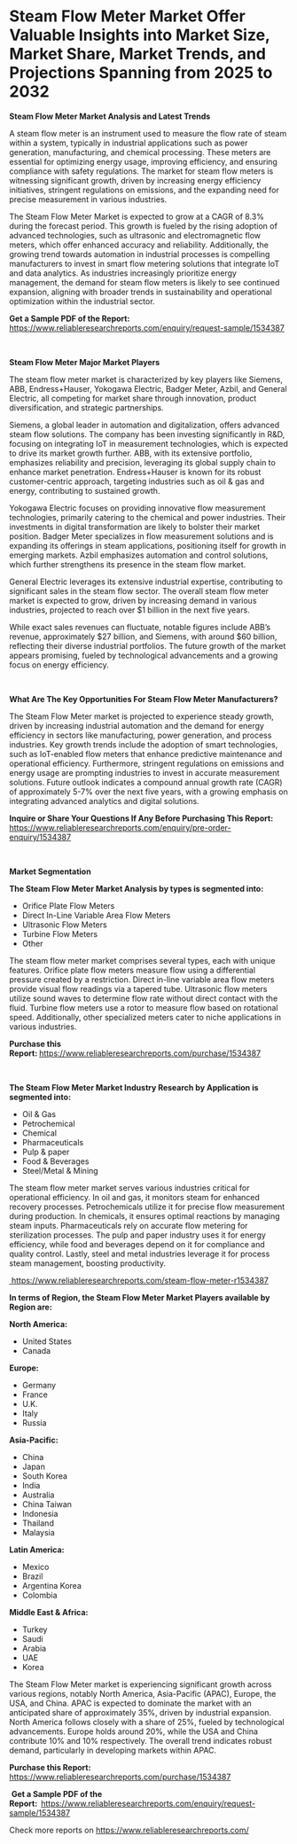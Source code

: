 <p><h1>Steam Flow Meter Market Offer Valuable Insights into Market Size, Market Share, Market Trends, and Projections Spanning from 2025 to 2032</h1></p><p><strong>Steam Flow Meter Market Analysis and Latest Trends</strong></p>
<p><p>A steam flow meter is an instrument used to measure the flow rate of steam within a system, typically in industrial applications such as power generation, manufacturing, and chemical processing. These meters are essential for optimizing energy usage, improving efficiency, and ensuring compliance with safety regulations. The market for steam flow meters is witnessing significant growth, driven by increasing energy efficiency initiatives, stringent regulations on emissions, and the expanding need for precise measurement in various industries.</p><p>The Steam Flow Meter Market is expected to grow at a CAGR of 8.3% during the forecast period. This growth is fueled by the rising adoption of advanced technologies, such as ultrasonic and electromagnetic flow meters, which offer enhanced accuracy and reliability. Additionally, the growing trend towards automation in industrial processes is compelling manufacturers to invest in smart flow metering solutions that integrate IoT and data analytics. As industries increasingly prioritize energy management, the demand for steam flow meters is likely to see continued expansion, aligning with broader trends in sustainability and operational optimization within the industrial sector.</p></p>
<p><strong>Get a Sample PDF of the Report:&nbsp;</strong> <a href="https://www.reliableresearchreports.com/enquiry/request-sample/1534387?utm_campaign=2179&utm_medium=2&utm_source=Github&utm_content=ia&utm_term=17022025&utm_id=steam-flow-meter">https://www.reliableresearchreports.com/enquiry/request-sample/1534387</a></p>
<p>&nbsp;</p>
<p><strong>Steam Flow Meter Major Market Players</strong></p>
<p><p>The steam flow meter market is characterized by key players like Siemens, ABB, Endress+Hauser, Yokogawa Electric, Badger Meter, Azbil, and General Electric, all competing for market share through innovation, product diversification, and strategic partnerships.</p><p>Siemens, a global leader in automation and digitalization, offers advanced steam flow solutions. The company has been investing significantly in R&D, focusing on integrating IoT in measurement technologies, which is expected to drive its market growth further. ABB, with its extensive portfolio, emphasizes reliability and precision, leveraging its global supply chain to enhance market penetration. Endress+Hauser is known for its robust customer-centric approach, targeting industries such as oil & gas and energy, contributing to sustained growth.</p><p>Yokogawa Electric focuses on providing innovative flow measurement technologies, primarily catering to the chemical and power industries. Their investments in digital transformation are likely to bolster their market position. Badger Meter specializes in flow measurement solutions and is expanding its offerings in steam applications, positioning itself for growth in emerging markets. Azbil emphasizes automation and control solutions, which further strengthens its presence in the steam flow market.</p><p>General Electric leverages its extensive industrial expertise, contributing to significant sales in the steam flow sector. The overall steam flow meter market is expected to grow, driven by increasing demand in various industries, projected to reach over $1 billion in the next five years.</p><p>While exact sales revenues can fluctuate, notable figures include ABB’s revenue, approximately $27 billion, and Siemens, with around $60 billion, reflecting their diverse industrial portfolios. The future growth of the market appears promising, fueled by technological advancements and a growing focus on energy efficiency.</p></p>
<p>&nbsp;</p>
<p><strong>What Are The Key Opportunities For Steam Flow Meter Manufacturers?</strong></p>
<p><p>The Steam Flow Meter market is projected to experience steady growth, driven by increasing industrial automation and the demand for energy efficiency in sectors like manufacturing, power generation, and process industries. Key growth trends include the adoption of smart technologies, such as IoT-enabled flow meters that enhance predictive maintenance and operational efficiency. Furthermore, stringent regulations on emissions and energy usage are prompting industries to invest in accurate measurement solutions. Future outlook indicates a compound annual growth rate (CAGR) of approximately 5-7% over the next five years, with a growing emphasis on integrating advanced analytics and digital solutions.</p></p>
<p><strong>Inquire or Share Your Questions If Any Before Purchasing This Report:</strong> <a href="https://www.reliableresearchreports.com/enquiry/pre-order-enquiry/1534387?utm_campaign=2179&utm_medium=2&utm_source=Github&utm_content=ia&utm_term=17022025&utm_id=steam-flow-meter">https://www.reliableresearchreports.com/enquiry/pre-order-enquiry/1534387</a></p>
<p>&nbsp;</p>
<p><strong>Market Segmentation</strong></p>
<p><strong>The Steam Flow Meter Market Analysis by types is segmented into:</strong></p>
<p><ul><li>Orifice Plate Flow Meters</li><li>Direct In-Line Variable Area Flow Meters</li><li>Ultrasonic Flow Meters</li><li>Turbine Flow Meters</li><li>Other</li></ul></p>
<p><p>The steam flow meter market comprises several types, each with unique features. Orifice plate flow meters measure flow using a differential pressure created by a restriction. Direct in-line variable area flow meters provide visual flow readings via a tapered tube. Ultrasonic flow meters utilize sound waves to determine flow rate without direct contact with the fluid. Turbine flow meters use a rotor to measure flow based on rotational speed. Additionally, other specialized meters cater to niche applications in various industries.</p></p>
<p><strong>Purchase this Report:&nbsp;</strong><a href="https://www.reliableresearchreports.com/purchase/1534387?utm_campaign=2179&utm_medium=2&utm_source=Github&utm_content=ia&utm_term=17022025&utm_id=steam-flow-meter">https://www.reliableresearchreports.com/purchase/1534387</a></p>
<p>&nbsp;</p>
<p><strong>The Steam Flow Meter Market Industry Research by Application is segmented into:</strong></p>
<p><ul><li>Oil & Gas</li><li>Petrochemical</li><li>Chemical</li><li>Pharmaceuticals</li><li>Pulp & paper</li><li>Food & Beverages</li><li>Steel/Metal & Mining</li></ul></p>
<p><p>The steam flow meter market serves various industries critical for operational efficiency. In oil and gas, it monitors steam for enhanced recovery processes. Petrochemicals utilize it for precise flow measurement during production. In chemicals, it ensures optimal reactions by managing steam inputs. Pharmaceuticals rely on accurate flow metering for sterilization processes. The pulp and paper industry uses it for energy efficiency, while food and beverages depend on it for compliance and quality control. Lastly, steel and metal industries leverage it for process steam management, boosting productivity.</p></p>
<p><a href="https://www.reliableresearchreports.com/steam-flow-meter-r1534387?utm_campaign=2179&utm_medium=2&utm_source=Github&utm_content=ia&utm_term=17022025&utm_id=steam-flow-meter">&nbsp;https://www.reliableresearchreports.com/steam-flow-meter-r1534387</a></p>
<p><strong>In terms of Region, the Steam Flow Meter Market Players available by Region are:</strong></p>
<p>
    <p> <strong> North America: </strong>
        <ul>
            <li>United States</li>
            <li>Canada</li>
        </ul>
        </p> 
    <p> <strong> Europe: </strong>
        <ul>
            <li>Germany</li>
            <li>France</li>
            <li>U.K.</li>
            <li>Italy</li>
            <li>Russia</li>
        </ul>
        </p> 
    <p> <strong> Asia-Pacific: </strong>
        <ul>
            <li>China</li>
            <li>Japan</li>
            <li>South Korea</li>
            <li>India</li>
            <li>Australia</li>
            <li>China Taiwan</li>
            <li>Indonesia</li>
            <li>Thailand</li>
            <li>Malaysia</li>
        </ul>
        </p> 
    <p> <strong> Latin America: </strong>
        <ul>
            <li>Mexico</li>
            <li>Brazil</li>
            <li>Argentina Korea</li>
            <li>Colombia</li>
        </ul>
        </p> 
    <p> <strong> Middle East & Africa: </strong>
        <ul>
            <li>Turkey</li>
            <li>Saudi</li>
            <li>Arabia</li>
            <li>UAE</li>
            <li>Korea</li>
        </ul>
    </p>
    </p>
<p><p>The Steam Flow Meter market is experiencing significant growth across various regions, notably North America, Asia-Pacific (APAC), Europe, the USA, and China. APAC is expected to dominate the market with an anticipated share of approximately 35%, driven by industrial expansion. North America follows closely with a share of 25%, fueled by technological advancements. Europe holds around 20%, while the USA and China contribute 10% and 10% respectively. The overall trend indicates robust demand, particularly in developing markets within APAC.</p></p>
<p><strong>Purchase this Report: </strong><a href="https://www.reliableresearchreports.com/purchase/1534387?utm_campaign=2179&utm_medium=2&utm_source=Github&utm_content=ia&utm_term=17022025&utm_id=steam-flow-meter">https://www.reliableresearchreports.com/purchase/1534387</a></p>
<p>&nbsp;<strong>Get a Sample PDF of the Report:&nbsp;&nbsp;</strong><a href="https://www.reliableresearchreports.com/enquiry/request-sample/1534387?utm_campaign=2179&utm_medium=2&utm_source=Github&utm_content=ia&utm_term=17022025&utm_id=steam-flow-meter">https://www.reliableresearchreports.com/enquiry/request-sample/1534387</a></p>
<p><strong></strong></p>
<p>Check more reports on <a href="https://www.reliableresearchreports.com/?utm_campaign=2179&utm_medium=2&utm_source=Github&utm_content=ia&utm_term=17022025&utm_id=steam-flow-meter">https://www.reliableresearchreports.com/</a></p>